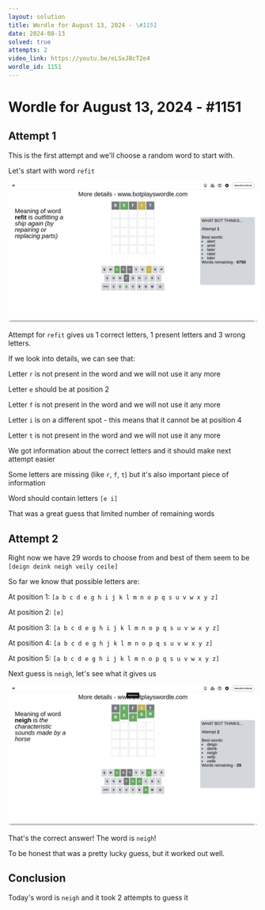 ```yaml
---
layout: solution
title: Wordle for August 13, 2024 - \#1151
date: 2024-08-13
solved: true
attempts: 2
video_link: https://youtu.be/eLSxJBcT2e4
wordle_id: 1151
---
```


# Wordle for August 13, 2024 - \#1151

## Attempt 1

This is the first attempt and we'll choose a random word to start with.

Let's start with word `refit`

![Attempt 1](2024-08-13/attempt-1.png)

Attempt for `refit` gives us 1 correct letters, 1 present letters and 3 wrong letters.

If we look into details, we can see that:

Letter `r` is not present in the word and we will not use it any more

Letter `e` should be at position 2

Letter `f` is not present in the word and we will not use it any more

Letter `i` is on a different spot - this means that it cannot be at position 4

Letter `t` is not present in the word and we will not use it any more

We got information about the correct letters and it should make next attempt easier

Some letters are missing (like `r`, `f`, `t`) but it's also important piece of information

Word should contain letters `[e i]`

That was a great guess that limited number of remaining words



## Attempt 2

Right now we have 29 words to choose from and best of them seem to be `[deign deink neigh veily ceile]`

So far we know that possible letters are:

At position 1: `[a b c d e g h i j k l m n o p q s u v w x y z]`

At position 2: `[e]`

At position 3: `[a b c d e g h i j k l m n o p q s u v w x y z]`

At position 4: `[a b c d e g h j k l m n o p q s u v w x y z]`

At position 5: `[a b c d e g h i j k l m n o p q s u v w x y z]`

Next guess is `neigh`, let's see what it gives us

![Attempt 2](2024-08-13/attempt-2.png)

That's the correct answer! The word is `neigh`!

To be honest that was a pretty lucky guess, but it worked out well.

## Conclusion

Today's word is `neigh` and it took 2 attempts to guess it

